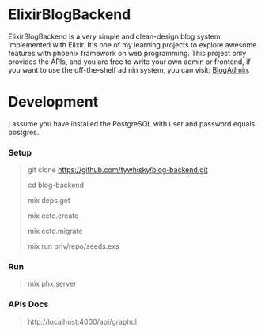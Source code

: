 # ElixirBlogBackend

ElixirBlogBackend is a very simple and clean-design blog system implemented with Elixir. It's one of my learning projects to explore awesome features with phoenix framework on web programming. 
This project only provides the APIs, and you are free to write your own admin or frontend, if you want to use the off-the-shelf admin system, you can visit: [BlogAdmin](https://github.com/tywhisky/blog-frontend).


# Development

I assume you have installed the PostgreSQL with user and password equals postgres.

### Setup

> git clone https://github.com/tywhisky/blog-backend.git
>
> cd blog-backend
>
> mix deps.get
>
> mix ecto.create
>
> mix ecto.migrate
>
> mix run priv/repo/seeds.exs

### Run

> mix phx.server

### APIs Docs

>http://localhost:4000/api/graphql